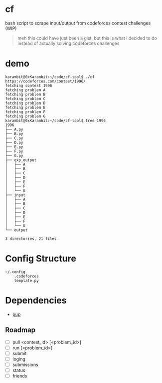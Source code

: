 
# cf

bash script to scrape input/output from codeforces contest challenges (WIP)
>meh this could have just been a gist, but this is what i decided to do instead of actually solving codeforces challenges

# demo

```console
karambit@0xKarambit:~/code/cf-tool$ ./cf https://codeforces.com/contest/1996/
fetching contest 1996
fetching problem A
fetching problem B
fetching problem C
fetching problem D
fetching problem E
fetching problem F
fetching problem G
karambit@0xKarambit:~/code/cf-tool$ tree 1996
1996
├── A.py
├── B.py
├── C.py
├── D.py
├── E.py
├── F.py
├── G.py
├── exp_output
│   ├── A
│   ├── B
│   ├── C
│   ├── D
│   ├── E
│   ├── F
│   └── G
├── input
│   ├── A
│   ├── B
│   ├── C
│   ├── D
│   ├── E
│   ├── F
│   └── G
└── output

3 directories, 21 files
```

# Config Structure

```
~/.config
    .codeforces
    template.py
```

# Dependencies

- [ pup ]( https://github.com/ericchiang/pup )

## Roadmap

- [ ] pull <contest_id> \[<problem_id>\]
- [ ] run \[<problem_id>\]
- [ ] submit
- [ ] loging
- [ ] submissions
- [ ] status 
- [ ] friends

